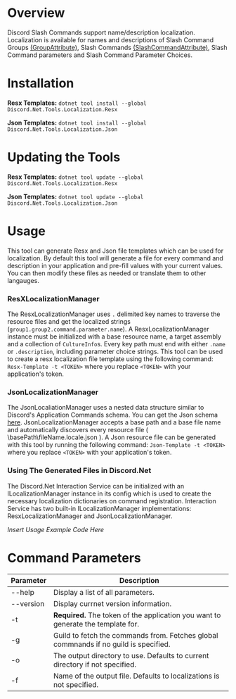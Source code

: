 # Overview
Discord Slash Commands support name/description localization. Localization is available for names and descriptions of Slash Command Groups [(GroupAttribute)](https://discordnet.dev/api/Discord.Interactions.GroupAttribute.html), Slash Commands [(SlashCommandAttribute)](https://discordnet.dev/api/Discord.Interactions.SlashCommandAttribute.html), Slash Command parameters and Slash Command Parameter Choices. 

# Installation
**Resx Templates:** `dotnet tool install --global Discord.Net.Tools.Localization.Resx`

**Json Templates:** `dotnet tool install --global Discord.Net.Tools.Localization.Json`

# Updating the Tools
**Resx Templates:** `dotnet tool update --global Discord.Net.Tools.Localization.Resx`

**Json Templates:** `dotnet tool update --global Discord.Net.Tools.Localization.Json`

# Usage
This tool can generate Resx and Json file templates which can be used for localization. By default this tool will generate a file for every command and description in your application and pre-fill values with your current values. You can then modify these files as needed or translate them to other langauges.

### ResXLocalizationManager
The ResxLocalizationManager uses `.` delimited key names to traverse the resource files and get the localized strings (`group1.group2.command.parameter.name`). A ResxLocalizationManager instance must be initialized with a base resource name, a target assembly and a collection of `CultureInfo`s. Every key path must end with either `.name` or `.description`, including parameter choice strings. This tool can be used to create a resx localization file template using the following command: `Resx-Template -t <TOKEN>` where you replace `<TOKEN>` with your application's token.

### JsonLocalizationManager
The JsonLocaliationManager uses a nested data structure similar to Discord's Application Commands schema. You can get the Json schema [here](https://gist.github.com/Cenngo/d46a881de24823302f66c3c7e2f7b254). JsonLocalizationManager accepts a base path and a base file name and automatically discovers every resource file ( \basePath\fileName.locale.json ). A Json resource file can be generated with this tool by running the following command: `Json-Template -t <TOKEN>` where you replace `<TOKEN>` with your application's token.

### Using The Generated Files in Discord.Net
The Discord.Net Interaction Service can be initialized with an ILocalizationManager instance in its config which is used to create the necessary localization dictionaries on command registration. Interaction Service has two built-in ILocalizationManager implementations: ResxLocalizationManager and JsonLocalizationManager.

*Insert Usage Example Code Here*

# Command Parameters
| Parameter | Description |
| --- | --- |
| --help | Display a list of all parameters. |
| --version | Display currnet version information. |
| -t | **Required.** The token of the application you want to generate the template for. |
| -g | Guild to fetch the commands from. Fetches global commnands if no guild is specified. |
| -o | The output directory to use. Defaults to current directory if not specified. |
| -f | Name of the output file. Defaults to localizations is not specified. |
